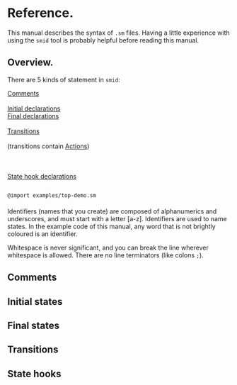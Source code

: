 # Reference.

This manual describes the syntax of `.sm` files. Having a little
experience with using the `smid` tool is probably helpful before
reading this manual.

## Overview.

There are 5 kinds of statement in `smid`:

<div id="contents">
<p>
<a href="#comments">Comments</a>
<br />
<br />
<a href="#initial-declarations">Initial declarations</a>
<br />
<a href="#final-declarations">Final declarations</a>
<br />
<br />
<a href="#transitions">Transitions</a>
<br />
<br />
(transitions contain <a href="#actions">Actions</a>)
<br />
<br />
<br />
<br />
<a href="#state-hook-declarations">State hook declarations</a>
</p>
</div>
<div class="block" id="top-demo"><code>
@import examples/top-demo.sm
</code></div>

<p style="clear: both; margin-bottom: 20px;"></p>

Identifiers (names that you create) are composed of alphanumerics and
underscores, and must start with a letter [a-z]. Identifiers are used
to name states. In the example code of this manual, any word that
is not brightly coloured is an identifier.

Whitespace is never significant, and you can break the line wherever
whitespace is allowed. There are no line terminators (like colons
`;`).

<h2 id="comments">Comments</h2>
<h2 id="initial-declarations">Initial states</h2>
<h2 id="final-declarations">Final states</h2>
<h2 id="transitions">Transitions</h2>
<h2 id="state-hook-declarations">State hooks</h2>
